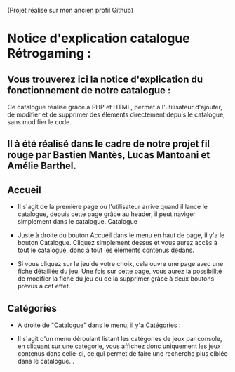 (Projet réalisé sur mon ancien profil Github)

# Notice d'explication catalogue Rétrogaming :

## Vous trouverez ici la notice d'explication du fonctionnement de notre catalogue :

Ce catalogue réalisé grâce a PHP et HTML, permet à l'utilisateur d'ajouter, de modifier et de supprimer des éléments directement depuis le catalogue, sans modifier le code.
## Il à été réalisé dans le cadre de notre projet fil rouge par Bastien Mantès, Lucas Mantoani et Amélie Barthel.

## Accueil

+ Il s'agit de la première page ou l'utilisateur arrive quand il lance le catalogue, depuis cette page grâce au header, il peut naviger simplement dans le catalogue.
Catalogue

* Juste à droite du bouton Accueil dans le menu en haut de page, il y'a le bouton Catalogue. Cliquez simplement dessus et vous aurez accès à tout le catalogue, donc à tout les éléments contenus dedans.
+ Si vous cliquez sur le jeu de votre choix, cela ouvre une page avec une fiche détaillée du jeu.
Une fois sur cette page, vous aurez la possibilité de modifier la fiche du jeu ou de la supprimer grâce à deux boutons prévus à cet effet.
## Catégories

* A droite de "Catalogue" dans le menu, il y'a Catégories :
+ Il s'agit d'un menu déroulant listant les catégories de jeux par console, en cliquant sur une catégorie, vous affichez donc uniquement les jeux contenus dans celle-ci, ce qui permet de faire une recherche plus ciblée dans le catalogue. .
